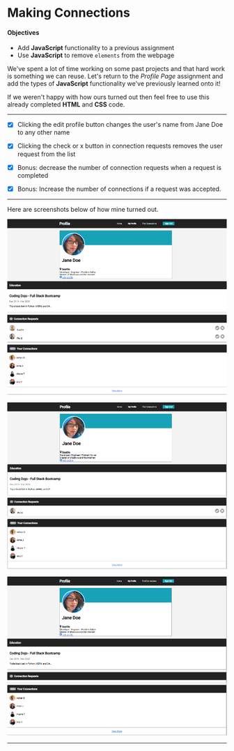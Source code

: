 # Making Connections


#### Objectives

- Add **JavaScript** functionality to a previous assignment
- Use **JavaScript** to remove `elements` from the webpage

We've spent a lot of time working on some past projects and that hard work is something we can reuse. Let's return to the *Profile Page* assignment and add the types of **JavaScript** functionality we've previously learned onto it!

If we weren't happy with how ours turned out then feel free to use this already completed **HTML** and **CSS** code.

<hr/>

- [x] Clicking the edit profile button changes the user's name from Jane Doe to any other name

- [x] Clicking the check or x button in connection requests removes the user request from the list

- [x] Bonus: decrease the number of connection requests when a request is completed

- [x] Bonus: Increase the number of connections if a request was accepted.

<hr/>

Here are screenshots below of how mine turned out. 

![alt text](image.png)

![alt text](image-1.png)

![alt text](image-2.png)

<hr/>